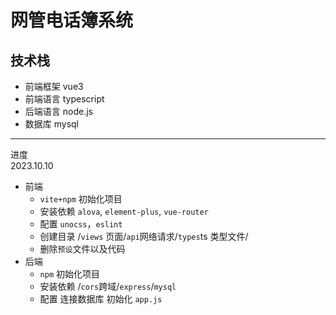 # 网管电话簿系统

## 技术栈

- 前端框架 vue3
- 前端语言 typescript
- 后端语言 node.js
- 数据库 mysql

---

进度  
2023.10.10

- 前端
  - `vite+npm` 初始化项目
  - 安装依赖 `alova`, `element-plus`, `vue-router`
  - 配置 `unocss`，`eslint`
  - 创建目录 /`views` 页面/`api`网络请求/`types`ts 类型文件/
  - 删除`预设`文件以及代码
- 后端
  - `npm` 初始化项目
  - 安装依赖 /`cors`跨域/`express`/`mysql`
  - 配置 连接数据库 初始化 `app.js`
